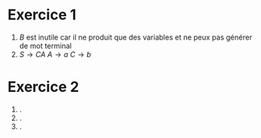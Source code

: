 # Exercice 1

1. $B$ est inutile car il ne produit que des variables et ne peux pas générer de mot terminal
2. $S \to CA$
    $A \to a$
    $C \to b$
# Exercice 2

1. .
2. .
3. .